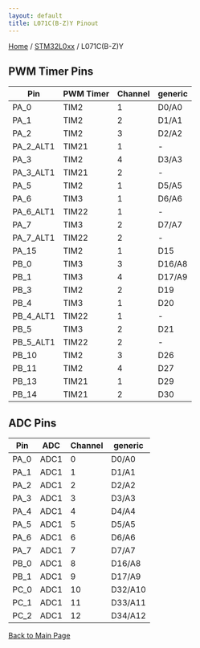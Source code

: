 ```yaml
---
layout: default
title: L071C(B-Z)Y Pinout
---
```


[Home](../../index.md) / [STM32L0xx](../index.md) / L071C(B-Z)Y

## PWM Timer Pins

| Pin | PWM Timer | Channel | generic |
| --- | --- | --- | --- |
| PA_0 | TIM2 | 1 | D0/A0 |
| PA_1 | TIM2 | 2 | D1/A1 |
| PA_2 | TIM2 | 3 | D2/A2 |
| PA_2_ALT1 | TIM21 | 1 | - |
| PA_3 | TIM2 | 4 | D3/A3 |
| PA_3_ALT1 | TIM21 | 2 | - |
| PA_5 | TIM2 | 1 | D5/A5 |
| PA_6 | TIM3 | 1 | D6/A6 |
| PA_6_ALT1 | TIM22 | 1 | - |
| PA_7 | TIM3 | 2 | D7/A7 |
| PA_7_ALT1 | TIM22 | 2 | - |
| PA_15 | TIM2 | 1 | D15 |
| PB_0 | TIM3 | 3 | D16/A8 |
| PB_1 | TIM3 | 4 | D17/A9 |
| PB_3 | TIM2 | 2 | D19 |
| PB_4 | TIM3 | 1 | D20 |
| PB_4_ALT1 | TIM22 | 1 | - |
| PB_5 | TIM3 | 2 | D21 |
| PB_5_ALT1 | TIM22 | 2 | - |
| PB_10 | TIM2 | 3 | D26 |
| PB_11 | TIM2 | 4 | D27 |
| PB_13 | TIM21 | 1 | D29 |
| PB_14 | TIM21 | 2 | D30 |


## ADC Pins

| Pin | ADC | Channel | generic |
| --- | --- | --- | --- |
| PA_0 | ADC1 | 0 | D0/A0 |
| PA_1 | ADC1 | 1 | D1/A1 |
| PA_2 | ADC1 | 2 | D2/A2 |
| PA_3 | ADC1 | 3 | D3/A3 |
| PA_4 | ADC1 | 4 | D4/A4 |
| PA_5 | ADC1 | 5 | D5/A5 |
| PA_6 | ADC1 | 6 | D6/A6 |
| PA_7 | ADC1 | 7 | D7/A7 |
| PB_0 | ADC1 | 8 | D16/A8 |
| PB_1 | ADC1 | 9 | D17/A9 |
| PC_0 | ADC1 | 10 | D32/A10 |
| PC_1 | ADC1 | 11 | D33/A11 |
| PC_2 | ADC1 | 12 | D34/A12 |


[Back to Main Page](../../index.md)